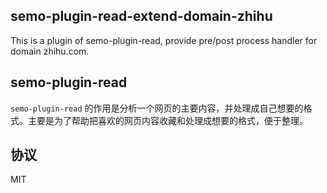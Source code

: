 semo-plugin-read-extend-domain-zhihu
------------------------

This is a plugin of semo-plugin-read, provide pre/post process handler for domain zhihu.com.

## semo-plugin-read

`semo-plugin-read` 的作用是分析一个网页的主要内容，并处理成自己想要的格式。主要是为了帮助把喜欢的网页内容收藏和处理成想要的格式，便于整理。

## 协议

MIT